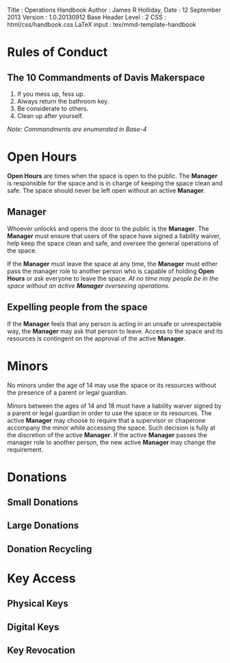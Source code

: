 Title             : Operations Handbook
Author            : James R Holliday,
Date              : 12 September 2013
Version           : 1.0.20130912
Base Header Level : 2
CSS               : html/css/handbook.css
LaTeX input       : tex/mmd-template-handbook

# Rules of Conduct #

## The 10 Commandments of Davis Makerspace ##

1. If you mess up, fess up.
1. Always return the bathroom key.
1. Be considerate to others.
1. Clean up after yourself.

_Note: Commandments are enumerated in Base-4_

# Open Hours #

**Open Hours** are times when the space is open to the public.  The **Manager** is responsible for the space and is in charge of keeping the space clean and safe.  The space should never be left open without an active **Manager**.

## Manager  ##

Whoever unlocks and opens the door to the public is the **Manager**.  The **Manager** must ensure that users of the space have signed a liability waiver, help keep the space clean and safe, and oversee the general operations of the space.

If the **Manager** must leave the space at any time, the **Manager** must either pass the manager role to another person who is capable of holding **Open Hours** or ask everyone to leave the space.  _At no time may people be in the space without an active **Manager** overseeing operations._

## Expelling people from the space ##

If the **Manager** feels that any person is acting in an unsafe or unrespectable way, the **Manager** may ask that person to leave.  Access to the space and its resources is contingent on the approval of the active **Manager**.

# Minors #

No minors under the age of 14 may use the space or its resources without the presence of a parent or legal guardian.

Minors between the ages of 14 and 18 must have a liability waiver signed by a parent or legal guardian in order to use the space or its resources.  The active **Manager** may choose to require that a supervisor or chaperone accompany the minor while accessing the space.  Such decision is fully at the discretion of the active **Manager**.  If the active **Manager** passes the manager role to another person, the new active **Manager** may change the requirement.

# Donations #

## Small Donations ##

## Large Donations ##

## Donation Recycling ##

# Key Access #

## Physical Keys ##

## Digital Keys ##

## Key Revocation ##

